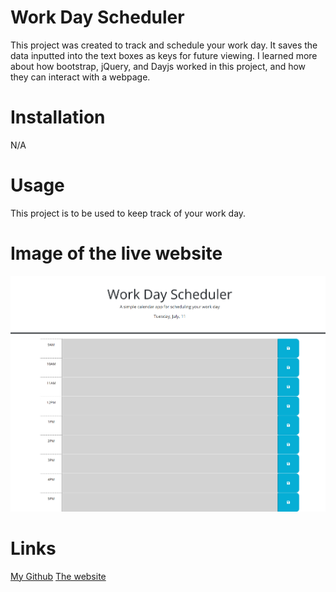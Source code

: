 # Work Day Scheduler

This project was created to track and schedule your work day. It saves the data inputted into the text boxes as keys for future viewing. I learned more about how bootstrap, jQuery, and Dayjs worked in this project, and how they can interact with a webpage.

# Installation

N/A

# Usage

This project is to be used to keep track of your work day.

# Image of the live website

![Image of the Live Website](_C__Users_Chelsey_Documents_UCF_homework_work-day-scheduler_Work-Day-Scheduler_Develop_index.html.png)


# Links

[My Github](https://github.com/cfinn7789/Work-Day-Scheduler)
[The website](https://cfinn7789.github.io/Work-Day-Scheduler/)